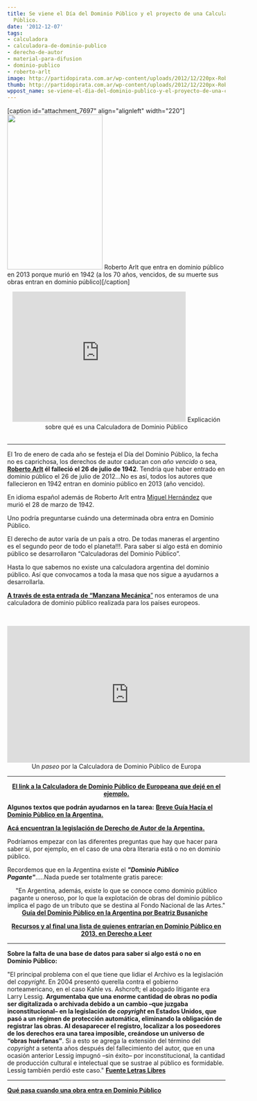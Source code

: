 ```yaml
---
title: Se viene el Día del Dominio Público y el proyecto de una Calculadora del Dominio
  Público.
date: '2012-12-07'
tags:
- calculadora
- calculadora-de-dominio-publico
- derecho-de-autor
- material-para-difusion
- dominio-publico
- roberto-arlt
image: http://partidopirata.com.ar/wp-content/uploads/2012/12/220px-RobertoArlt.jpg
thumb: http://partidopirata.com.ar/wp-content/uploads/2012/12/220px-RobertoArlt-150x150.jpg
wppost_name: se-viene-el-dia-del-dominio-publico-y-el-proyecto-de-una-calculadora-del-dominio-publico
---
```


[caption id="attachment_7697" align="alignleft" width="220"]<a href="http://partidopirata.com.ar/wp-content/uploads/2012/12/220px-RobertoArlt.jpg"><img class="size-full wp-image-7697" title="220px-RobertoArlt" src="http://partidopirata.com.ar/wp-content/uploads/2012/12/220px-RobertoArlt.jpg" alt="" width="220" height="357" /></a> Roberto Arlt que entra en dominio público en 2013 porque murió en 1942 (a los 70 años, vencidos, de su muerte sus obras entran en dominio público)[/caption]

<center>
<iframe src="http://player.vimeo.com/video/16762573?title=0&amp;byline=0&amp;portrait=0" frameborder="0" width="400" height="300"></iframe>
Explicación sobre qué es una Calculadora de Dominio Público</center>&nbsp;

<hr />

El 1ro de enero de cada año se festeja el Día del Dominio Público, la fecha no es caprichosa, los derechos de autor caducan con<em> año vencido</em> o sea, <strong><a href="http://es.wikipedia.org/wiki/Roberto_Arlt" target="_blank">Roberto Arlt</a> </strong><strong>él falleció el 26 de julio de 1942</strong>. Tendría que haber entrado en dominio público el 26 de julio de 2012...No es así, todos los autores que fallecieron en 1942 entran en dominio público en 2013 (año vencido).

En idioma español además de Roberto Arlt entra <a href="http://es.wikipedia.org/wiki/Miguel_Hern%C3%A1ndez" target="_blank">Miguel Hernández</a> que murió el 28 de marzo de 1942.

Uno podría preguntarse cuándo una determinada obra entra en Dominio Público.

El derecho de autor varía de un país a otro. De todas maneras el argentino es el segundo peor de todo el planeta!!!. Para saber si algo está en dominio público se desarrollaron “Calculadoras del Dominio Público”.

Hasta lo que sabemos no existe una calculadora argentina del dominio público. Así que convocamos a toda la masa que nos sigue a ayudarnos a desarrollarla.

<a href="http://www.manzanamecanica.org/2011/08/la_marana_legal_que_amenaza_al_dominio_publico.html" target="_blank"><strong>A través de esta entrada de “Manzana Mecánica</strong>”</a> nos enteramos de una calculadora de dominio público realizada para los países europeos.

&nbsp;

<center>
<iframe src="http://www.youtube.com/embed/qpTYTDT9rjY" frameborder="0" width="560" height="315"></iframe>
Un <em>paseo</em> por la Calculadora de Dominio Público de Europa</center>

<hr />
<p style="text-align: center;"><strong><a href="http://outofcopyright.eu/calculator.html" target="_blank">El link a la Calculadora de Dominio Público de Europeana que dejé en el ejemplo.</a></strong></p>
<strong>Algunos textos que podrán ayudarnos en la tarea:</strong>
<strong> <a href="http://www.bea.org.ar/2010/07/breve-guia-hacia-el-dominio-publico-en-argentina/" target="_blank">Breve Guía Hacía el Dominio Pùblico en la Argentina.</a></strong>

<strong><a href="http://defenpo3.mpd.gov.ar/defenpo3/def3/legislacion/leyes/textos/11723txt.htm" target="_blank">Acá encuentran la legislación de Derecho de Autor de la Argentina.</a></strong>

Podríamos empezar con las diferentes preguntas que hay que hacer para saber si, por ejemplo, en el caso de una obra literaria está o no en dominio público.

Recordemos que en la Argentina existe el <em><strong>"Dominio Público Pagante"</strong></em>.....Nada puede ser totalmente gratis parece:
<p style="text-align: center;">"En Argentina, además, existe lo que se conoce como dominio público pagante u oneroso, por lo que la explotación de obras del dominio público implica el pago de un tributo que se destina al Fondo Nacional de las Artes."
<strong><a href="http://www.vialibre.org.ar/wp-content/uploads/2010/07/guia.dominio.publico.pdf" target="_blank">Guía del Dominio Público en la Argentina por Beatriz Busaniche</a></strong>
<strong>  </strong></p>
<p style="text-align: center;"><strong><a href="http://dalwiki.derechoaleer.info/DominioPublico" target="_blank">Recursos y al final una lista de quienes entrarían en Dominio Público en 2013, en Derecho a Leer</a></strong></p>


<hr />

<strong>Sobre la falta de una base de datos para saber si algo está o no en Dominio Público:</strong>

"El principal problema con el que tiene que lidiar el Archivo es la legislación del <em>copyright</em>. En 2004 presentó querella contra el gobierno norteamericano, en el caso Kahle vs. Ashcroft; el abogado litigante era Larry Lessig. <strong>Argumentaba que una enorme cantidad de obras no podía ser digitalizada o archivada debido a un cambio –que juzgaba inconstitucional– en la legislación de <em>copyright</em> en Estados Unidos, que pasó a un régimen de protección automática, eliminando la obligación de registrar las obras. Al desaparecer el registro, localizar a los poseedores de los derechos era una tarea imposible, creándose un universo de “obras huérfanas”</strong>. Si a esto se agrega la extensión del término del <em>copyright</em> a setenta años después del fallecimiento del autor, que en una ocasión anterior Lessig impugnó –sin éxito– por inconstitucional, la cantidad de producción cultural e intelectual que se sustrae al público es formidable. Lessig también perdió este caso."
<strong><a href="http://www.letraslibres.com/print/63119" target="_blank">Fuente Letras Libres</a></strong>

<hr />

<strong><a href="http://partidopirata.com.ar/1615/respetable-publico-que-pasa-cuando-una-obra-entra-en-dominio-publico">Qué pasa cuando una obra entra en Dominio Público</a></strong>

